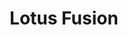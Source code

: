 ---
layout: place
title: "Lotus Fusion"
permalink: /california/sacramento/lotus-fusion.html
stateAbbr: CA
stateName: California
cityName: Sacramento
seo:
  name: "Lotus Fusion"
  type: Restaurant
  links: http://www.lotusfusionsacramento.com/?utm_source=gmb&utm_medium=website
description: "Lotus Fusion serves delicious sushi in Sacramento, California. Try fresh Japanese dishes for a great dining experience. "
place_id: ChIJYwiiOfvWmoARGVAz70AZFEk
photos:
  - name: >-
      places/ChIJYwiiOfvWmoARGVAz70AZFEk/photos/AeeoHcLERUDNWIh-vw7Rddcv0-KyruA9_x20Rw-QXt4hrqGiirB7M_MnAKpg6bZi1jcCPBO6d9weUPgqomfDi_8YmqW00KCKFVX40FvItSSgd_QWMyJLWWfZMRBVAuLmZwEQ1XtumlQvNkkEAPpraTL3ekY7EuL241CsUg9oJpqHk9pLMtNyMuO5eiZIeMpokGcDMVqsz5LR0iaP-yIbEdP3F_kQHQ4QdQhCv19xCmrPEByIZ421aZ-B-8W8qIjEAgw_KB0J27pEbywfPXJGjUzctGTeOWx25nnN2SPm-1xQ9iPkdGnsbdHiCi_TwMaDF49AhTqugu_P5ZbA6CnnqllTbjvIPUj62qI8o_wTQC4QuhazcRdnb2L3iv3b8VKOkZmagOU9nokup9aTWoX8H8ROCkmhkSJZrt87OI9dBMl06SA
    widthPx: 4800
    heightPx: 3200
    authorAttributions:
      - displayName: Son Mai, G Tour Photos
        uri: https://maps.google.com/maps/contrib/110352208458012383927
        photoUri: >-
          https://lh3.googleusercontent.com/a-/ALV-UjVojnVuNN8zXmmt6Tga1dVNqrEAaRc3eqw69BMTG4cg8frSVgE=s100-p-k-no-mo
    flagContentUri: >-
      https://www.google.com/local/imagery/report/?cb_client=maps_api_places.places_api&image_key=!1e10!2sCIHM0ogKEICAgIC8zbeRfA&hl=en-US
    googleMapsUri: >-
      https://www.google.com/maps/place//data=!3m4!1e2!3m2!1sCIHM0ogKEICAgIC8zbeRfA!2e10!4m2!3m1!1s0x809ad6fb39a20863:0x49141940ef335019
  - name: >-
      places/ChIJYwiiOfvWmoARGVAz70AZFEk/photos/AeeoHcLVU-TymeyM-7bhZwIXxld5yhNApY8i5dLHu3snQ57CmViNbK0zaG7mt_EA1ds33LGggRduYOGZevl-dIlikblxvRms7m9C37NOQ3qcXhTuXp-tUe-lCej4yfCs11XV0VhAy2JH8wfwv3dUuyysykitIC2qcCtvTi2HAyt1rYf5_n_3Gj7sXOMb4xIGXNBzucQr2SdrnHXGQp1Wq3NXYQcezDCj2C-DKcOp6UbL8EnacALE4DzwgbYtDVvh_woqxMjbsLE-oJEJTMcO6gqqQNOn3NcvJOJ058fQrHwA-eJhylppZFnL525mt3kzqxf_BlDufBn2nB9OCK8bSXlSCUx7qEjhQBb4z8bAOnOMa5ypJIq17V1Le9ggLaJVysYrXGVSXTJaF3unvVo7RBSQBFP03-s0LgXTblYTicF0JLghUA
    widthPx: 4800
    heightPx: 3200
    authorAttributions:
      - displayName: Son Mai, G Tour Photos
        uri: https://maps.google.com/maps/contrib/110352208458012383927
        photoUri: >-
          https://lh3.googleusercontent.com/a-/ALV-UjVojnVuNN8zXmmt6Tga1dVNqrEAaRc3eqw69BMTG4cg8frSVgE=s100-p-k-no-mo
    flagContentUri: >-
      https://www.google.com/local/imagery/report/?cb_client=maps_api_places.places_api&image_key=!1e10!2sCIHM0ogKEICAgIC8rbzvXA&hl=en-US
    googleMapsUri: >-
      https://www.google.com/maps/place//data=!3m4!1e2!3m2!1sCIHM0ogKEICAgIC8rbzvXA!2e10!4m2!3m1!1s0x809ad6fb39a20863:0x49141940ef335019
  - name: >-
      places/ChIJYwiiOfvWmoARGVAz70AZFEk/photos/AeeoHcKVcoSuyd4ExrX7KuiZB1vFjkQNAe9-u6ayimmbCYq_F7K8KMnLRfm9h9SaZBNoyWgOXfjGo-Trlc7yTYzsHpBQYQFyHGV36N99Ujdb2Wd_I840KMmHtVwewb3a9pbcU0TFSIhFIFU7wM7ZdhUO63VHXLOxAV2u-uNb9_9BrhrFRxe0ccq1WL-NIJ9OTQoFiqsEsm3U_cupHyKsAwaD3LlpumJ_KkOtwffcTwjuyOf_FiH3Ao_2aKycHCGaunDsXlAn0_IOjCejULUGCowcXQX2pcFKqxPKdsTCeYDvqpJR3-oj_hkJm3WKjqMMxab15itHDpAFrUcSVd8VY6XJftJMvlcBPa9ygnKM5YPVlGgeFSxvj8P6EzccIWfstPI3Ij1FQoLbcHdQn0rYbsdfdd6dIUR5EQndEMpeVjlVerY1tiQ
    widthPx: 3000
    heightPx: 4000
    authorAttributions:
      - displayName: michael mason
        uri: https://maps.google.com/maps/contrib/106151506675746121707
        photoUri: >-
          https://lh3.googleusercontent.com/a/ACg8ocJfCkY3dUxukdWo_rzExGDAEaeriIVtp0TN3QIP8ATulvmN1A=s100-p-k-no-mo
    flagContentUri: >-
      https://www.google.com/local/imagery/report/?cb_client=maps_api_places.places_api&image_key=!1e10!2sCIHM0ogKEICAgIDnldy4hAE&hl=en-US
    googleMapsUri: >-
      https://www.google.com/maps/place//data=!3m4!1e2!3m2!1sCIHM0ogKEICAgIDnldy4hAE!2e10!4m2!3m1!1s0x809ad6fb39a20863:0x49141940ef335019
  - name: >-
      places/ChIJYwiiOfvWmoARGVAz70AZFEk/photos/AeeoHcIgejsyNoH30QXYewGHNo17ukp8tW05t1qc06wlQRIa2BW7rfRaBntDfVpkgE4fEl2g3_FPkmA9RLYPr0pW_69CvD6QBsVTlqfTcUXhX0smN3P0cWHk4L7JhXua2JPKnk0Gc4bIv_92RhM-lJmim2R-jlLi8AAdnvmheBk7jgRoRMO5RbNTC2ab43Q7V4zUN8A84clYOgDgXijAB6-UoIydtgGBThos-N-xR_UB9yIfZ8waEc9bAX3gEAjkE1IOZGjOeBOgJCuXPhB2lcnZEdeOmfrxQKNvZtgh38Do0UydPQfpR2uo1-a6Z8dxTqIXTF8zgJQfDNcckoEuEgDI370km4psq8tUjJgnDHfsxfYJ-bbIMvmlu5hb4wzmA0xWfeU3Ltv_itibLM6HPbkvnSoFDXxVqm0_AVLzV1Uyf38uSg
    widthPx: 3024
    heightPx: 4032
    authorAttributions:
      - displayName: Neil Karunatilaka
        uri: https://maps.google.com/maps/contrib/117762651574568616616
        photoUri: >-
          https://lh3.googleusercontent.com/a-/ALV-UjUsSIudd-vcCerwq9fbplsoBtVr86SUG-7NLbHWBOKvbjRAsU_1kw=s100-p-k-no-mo
    flagContentUri: >-
      https://www.google.com/local/imagery/report/?cb_client=maps_api_places.places_api&image_key=!1e10!2sCIHM0ogKEICAgICL6-zNNA&hl=en-US
    googleMapsUri: >-
      https://www.google.com/maps/place//data=!3m4!1e2!3m2!1sCIHM0ogKEICAgICL6-zNNA!2e10!4m2!3m1!1s0x809ad6fb39a20863:0x49141940ef335019
  - name: >-
      places/ChIJYwiiOfvWmoARGVAz70AZFEk/photos/AeeoHcKC1483GnNXNr9rm9Bh1JtRlISZrh3RS76Ueo_WjcWShMJkseLqwU-IIjPi7AXl5jYGdyK_zQo53f3ESzjwwy2UMuzMhuo0jofgR8pVCkHNS2PDnmB1CYP-jPCJWtOmbftgbCAJ3haG61lCEdVdSdZIaxizk3bx1xNf0L0pBTd8RgWAInhDgop6s8_YQLsA5NRjdfKf5A8Cb4WqzcPnPmsXS8Ay21SKO9c7aK6o6lo1cYNiZpv-QLbqBF_SPLOxBNCd2O4Cg0PdvOZ4s1fJI52LoIuFm2m8bsBBY7_e37fWOKcv89Gmpg4h4h_w7gMjd2rymDPbcGUdhKIh3xLUNFT8YwB5RW4QJ-5wfnhG4U20Fi4th7rcNG3Li0_dqA2BPvpHWay7-1F6ldn-090LJopWJ0CfIpIeLmZv1o7DKxteMpCC
    widthPx: 4032
    heightPx: 2268
    authorAttributions:
      - displayName: Rich S
        uri: https://maps.google.com/maps/contrib/112984868729909014161
        photoUri: >-
          https://lh3.googleusercontent.com/a-/ALV-UjUGVM6z_e2Rcxzx_HPTQ_P99lhuaIJJLZgCFQhk7egh3n7BCURmvw=s100-p-k-no-mo
    flagContentUri: >-
      https://www.google.com/local/imagery/report/?cb_client=maps_api_places.places_api&image_key=!1e10!2sCIHM0ogKEICAgICbtvaa_gE&hl=en-US
    googleMapsUri: >-
      https://www.google.com/maps/place//data=!3m4!1e2!3m2!1sCIHM0ogKEICAgICbtvaa_gE!2e10!4m2!3m1!1s0x809ad6fb39a20863:0x49141940ef335019
  - name: >-
      places/ChIJYwiiOfvWmoARGVAz70AZFEk/photos/AeeoHcLH3A81Bl30SlxeKSmoIZ6jfiKIDeHKGVhcinDsxI30cetnyMBDs0y5mL94Ri4tvByU3bQrjZIvsTK-rSqeyY6frjY-UihBBQL7Ijd258GAn132tsd0AfRtVbMaV08i858jJ7AnLP8WjA9TUoS1GAdKWcr8wO8kjG1etmVV3t58i-oJXMLXqzc-F45XEFqCJjbyzYgFWs4Sq6lodtUDLCXfzviolMSFMIUbvOv8TlON3jzgkZDAJNQ0mSjf92wGsWw_GySfDIIUZOy7lMVHKxsTFFsr_dY6c6YS0QLS87JBukkEHfhrH19WoN09vUQM_pNuJtcFMLI5LZ_ui1CdSXFJojky09JUWbCIZduhOzU7Z-EW30ZzUAxA5ApzkDiqcxkhNr23qe-EGtzlYp80t4TpenqZ9YVtigMLZ6RFUoGJGtVJ
    widthPx: 4800
    heightPx: 2847
    authorAttributions:
      - displayName: Son Mai, G Tour Photos
        uri: https://maps.google.com/maps/contrib/110352208458012383927
        photoUri: >-
          https://lh3.googleusercontent.com/a-/ALV-UjVojnVuNN8zXmmt6Tga1dVNqrEAaRc3eqw69BMTG4cg8frSVgE=s100-p-k-no-mo
    flagContentUri: >-
      https://www.google.com/local/imagery/report/?cb_client=maps_api_places.places_api&image_key=!1e10!2sCIHM0ogKEICAgIC8zbi99gE&hl=en-US
    googleMapsUri: >-
      https://www.google.com/maps/place//data=!3m4!1e2!3m2!1sCIHM0ogKEICAgIC8zbi99gE!2e10!4m2!3m1!1s0x809ad6fb39a20863:0x49141940ef335019
  - name: >-
      places/ChIJYwiiOfvWmoARGVAz70AZFEk/photos/AeeoHcKcujXVyn9IouhwRtSiMwZgxZ7nAws0EhPmxnGkbD0LkXFReAyu-Xd5eVy0nE4pvjg_FoSmhyu-w5IJh68WHubnhJd_dByZROlYj4-RAYNgSbTWfo682bYIYlReTJANh0xMNets6aCDKTqmPZhLvvw9HZnXEtPATzWUsLIhniHXj654LJF1CYHoUfTlJBhTqANhHyH5Yr73_j6o8mSMR3IqeMbE5quDx7kbUFoe0NG0X9EFokND7rcspH5cf1k4JYwPyLX8lcZD0s2zFF4t1GLSWSI6B1_z30S3dk0haXpLo8bfJqoJwL47xEljwJrlvrkE-zt6YKjsPTVb4YYe_bT-F4J6qeEIjGh8mn95lZgsdumVp3mdveWlhjyWDkJyzwsqVuCMxm9GlPx9Lm36xB9TYrneE3IYKD7fTv2WMnVoqBei
    widthPx: 3024
    heightPx: 4032
    authorAttributions:
      - displayName: Iysha walker
        uri: https://maps.google.com/maps/contrib/108411156223492768463
        photoUri: >-
          https://lh3.googleusercontent.com/a-/ALV-UjWJrt8sjJyJp4QCFuC5HHbvDhotCMav99Fc81xIgMoCsultVyGktg=s100-p-k-no-mo
    flagContentUri: >-
      https://www.google.com/local/imagery/report/?cb_client=maps_api_places.places_api&image_key=!1e10!2sCIHM0ogKEICAgID47q-ftwE&hl=en-US
    googleMapsUri: >-
      https://www.google.com/maps/place//data=!3m4!1e2!3m2!1sCIHM0ogKEICAgID47q-ftwE!2e10!4m2!3m1!1s0x809ad6fb39a20863:0x49141940ef335019
  - name: >-
      places/ChIJYwiiOfvWmoARGVAz70AZFEk/photos/AeeoHcL-UGc-IicGeUTtc_Rw7Oq4UbvE6UInEhPFhAFPQNXpvTRVgNGWl9-JZ4vTMZaX9hbjDYUt9h8Nwjc4IVF3MkBgnfxrs4c5Kb46zfUfj71ix_sSIUOOrrehEpfxWtg4msC_rq9wRgSjwJEwyEjpTCCXb7KYz9yp-xPWrwrdeOcA5ncZY0rosvoi1uso7ys0-Kvf2aHvDrtPwgaOfRk49-RlqGMyp55z1tRV5XdTdKhsx3oM55TN7JBC9yhj3QwuR1lpiOz0KtVlct5b5-GTwDhi4plIVe9-P0-tQkVeDi64xKtbAl6F4lOZqhrnsq8RlDVVGOhhfgYwluUa2mORx9tA0z1ly7uYTIU_Qn2nD1VBn4QAJCvmq7anF_zhj5jLkvRypHFoFgVTJK24K5L1V9cB8OIS3Je55OxbPQVvqGnVfQ
    widthPx: 3024
    heightPx: 4032
    authorAttributions:
      - displayName: Michelle Castellon
        uri: https://maps.google.com/maps/contrib/113826214974760865047
        photoUri: >-
          https://lh3.googleusercontent.com/a/ACg8ocIM5bQaH9vAcNRSZDqxWcP335sD8YJqImmhLZWZG0CQ8AE60w=s100-p-k-no-mo
    flagContentUri: >-
      https://www.google.com/local/imagery/report/?cb_client=maps_api_places.places_api&image_key=!1e10!2sCIHM0ogKEICAgICmqOv2NA&hl=en-US
    googleMapsUri: >-
      https://www.google.com/maps/place//data=!3m4!1e2!3m2!1sCIHM0ogKEICAgICmqOv2NA!2e10!4m2!3m1!1s0x809ad6fb39a20863:0x49141940ef335019
  - name: >-
      places/ChIJYwiiOfvWmoARGVAz70AZFEk/photos/AeeoHcLKOZjx6y2r-b0KWQIorA-KGAGnrmGKju6YgJ_WolDDGk_xLHOgca9ZL_7lABSNlWW0uKy3TxlGdIoNiEZDs0Rc82bxH6FSuItsRieZG6DB9UbmsUy5LHfK9JtiWGzI0x4MS90A1DEx56iRU1836URYoCwRR7aJhUpII3ZbF1LF7sPGPYXZqKguITp4iu6JzEzhs1ohFNh9o23-wDWk0tyih8TwR-AEv2cRltdqotGKvmae0i39wlzSzmsIJMA-zZwJnsrGgZFHRpKoaNBifkf3H2SKGk3L-6iMYUa4m6EIMay7OmnIvCmzQMdKiovTBxX_aXLwWa3ZEIsktpySTd3YXS_swchk2-oikl1lpFYLTbj-HYs-py6VFhPNEIdQvm6Rir8xceu0aXtBJyQDm37ow9hRt5eM0vGL93OJWGPVCMO_
    widthPx: 2048
    heightPx: 1152
    authorAttributions:
      - displayName: Gennadiy Marusich
        uri: https://maps.google.com/maps/contrib/102441182302532963970
        photoUri: >-
          https://lh3.googleusercontent.com/a/ACg8ocI8IJQlwchiBP8U1xQOaK0-22rOfSrau1wRnmzoXZNw2he1KA=s100-p-k-no-mo
    flagContentUri: >-
      https://www.google.com/local/imagery/report/?cb_client=maps_api_places.places_api&image_key=!1e10!2sCIHM0ogKEICAgICMjted4AE&hl=en-US
    googleMapsUri: >-
      https://www.google.com/maps/place//data=!3m4!1e2!3m2!1sCIHM0ogKEICAgICMjted4AE!2e10!4m2!3m1!1s0x809ad6fb39a20863:0x49141940ef335019
  - name: >-
      places/ChIJYwiiOfvWmoARGVAz70AZFEk/photos/AeeoHcL1tD78XO2xQ1xACj-DUwvR4aHbQxH7NPhMjdV7RWpXl7S2_N00PD3MuJoXgDkqT5IMLW0TpXudu_vaBzmRsIf2cNEU80NVATzZWuJW1S3Zdvcdo_PBfjJoLM5h8-AbROHRwOllnxc7golHOXuECLES2Y8T4ppFrneZkr1tytrBwp2SUEiZ3EVHcOT4cfZsJYYWCX7bEfqA4GsmVWyXZskRdKNiOLu3D9EPfwqX2HQL7_JN-ek9HEC295APX9JQRnut46nxyqp9s9j2yrmYVMe5rvMZL-MHr0Dd0IS_vfg6HLF2nje3CWs-yB0WPMihJxKvb90EQ1imgZ3Sb7kNH5tyM1kGrxqcsc1LC--2OJiegRMHJyVspT-zaTHfpO02TjCGw4UnEPkn1dITz_608Ep-eljKp8A2cZX2FAtn3Ks1NA
    widthPx: 2688
    heightPx: 1520
    authorAttributions:
      - displayName: Sunny Ti
        uri: https://maps.google.com/maps/contrib/114221333171602392293
        photoUri: >-
          https://lh3.googleusercontent.com/a-/ALV-UjWGakwAAiKuL8ipPIKNzoHxrpwp3jJ0605GF7HuqGeHwiJ4Mc6o=s100-p-k-no-mo
    flagContentUri: >-
      https://www.google.com/local/imagery/report/?cb_client=maps_api_places.places_api&image_key=!1e10!2sCIHM0ogKEICAgID42KO5Gw&hl=en-US
    googleMapsUri: >-
      https://www.google.com/maps/place//data=!3m4!1e2!3m2!1sCIHM0ogKEICAgID42KO5Gw!2e10!4m2!3m1!1s0x809ad6fb39a20863:0x49141940ef335019
address: 1620 W El Camino Ave, Sacramento, CA 95833, USA
street: 1620 W El Camino Ave
city: Sacramento
state: CA
zip: '95833'
country: USA
neighborhood: North Sacramento
latitude: '38.611886'
longitude: '-121.499030'
accessibility_options:
  wheelchairAccessibleParking: true
  wheelchairAccessibleEntrance: true
  wheelchairAccessibleRestroom: true
  wheelchairAccessibleSeating: true
business_status: OPERATIONAL
name: Lotus Fusion
google_maps_links:
  directionsUri: >-
    https://www.google.com/maps/dir//''/data=!4m7!4m6!1m1!4e2!1m2!1m1!1s0x809ad6fb39a20863:0x49141940ef335019!3e0
  placeUri: https://maps.google.com/?cid=5265861630984671257
  writeAReviewUri: >-
    https://www.google.com/maps/place//data=!4m3!3m2!1s0x809ad6fb39a20863:0x49141940ef335019!12e1
  reviewsUri: >-
    https://www.google.com/maps/place//data=!4m4!3m3!1s0x809ad6fb39a20863:0x49141940ef335019!9m1!1b1
  photosUri: >-
    https://www.google.com/maps/place//data=!4m3!3m2!1s0x809ad6fb39a20863:0x49141940ef335019!10e5
primary_type: Chinese Restaurant
opening_hours:
  regular: null
  current: null
secondary_opening_hours:
  regular:
    weekdayDescriptions: null
    type: null
  current:
    weekdayDescriptions: null
    type: null
phone: (916) 920-3300
price_level: PRICE_LEVEL_MODERATE
price_range: $10 &ndash; $20
rating: '4.1'
rating_count: 292
website: http://www.lotusfusionsacramento.com/?utm_source=gmb&utm_medium=website
reviews: null
parking_options: null
payment_options: null
allow_dogs: null
curbside_pickup: null
delivery: null
dine_in: null
good_for_children: null
good_for_groups: null
good_for_sports: null
live_music: null
menu_for_children: null
outdoor_seating: null
reservable: null
restroom: null
serves_beer: null
serves_breakfast: null
serves_brunch: null
serves_cocktails: null
serves_coffee: null
serves_dinner: null
serves_dessert: null
serves_lunch: null
serves_vegetarian_food: null
serves_wine: null
takeout: null
summary: null

---
